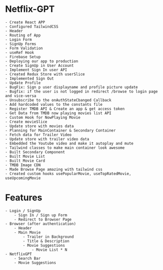 # Netflix-GPT

    - Create React APP
    - Configured TailwindCSS
    - Header
    - Routing of App
    - Login Form
    - SignUp Forms
    - Form Validation
    - useRef Hook
    - Firebase Setup
    - Deploying our app to production
    - Create SignUp in User Account
    - Implement Sign In user API
    - Created Redux Store with userSlice
    - Implemented Sign Out
    - Update Profile
    - BugFix: Sign p user displayname and profile picture update
    - Bugfix: if the user is not logged in redirect /browse to login page and vice-versa
    - Unsubscribe to the onAuthStateCbanged Callback
    - Add hardcoded values to the constants file
    - Register TMDB API & Create an app & get access token
    - Get Data from TMDB now playing movies list API
    - Custom Hook for NowPlaying Movie
    - Create movieSlice
    - Update store with movies data
    - Planning for MainContainer & Secondary Container
    - Fetch data for Trailer Video
    - Update store with trailer video data
    - Embedded the Youtube video and make it autoplay and mute
    - Tailwind classes to make main container look awesome
    - Built Secondary Component
    - Built Movie List
    - Built Movie Card
    - TMDB Image CDN
    - Made Browse Page amazing with tailwind css
    - Created custom hooks usePopularMovie, useTopRatedMovie, useUpcomingMovie


# Features

    - Login / SignUp
        - Sign In / Sign up Form
        - Redirect to Browser Page
    - Browser (after authentication)
        - Header
        - Main Movie
            - Trailer in Background
            - Title & Description
            - Movie Suggestions
                - Movie List * N
    - NetflixGPT
        - Search Bar
        - Movie Suggestions

